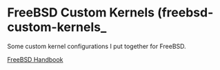 # FreeBSD Custom Kernels (freebsd-custom-kernels_
Some custom kernel configurations I put together for FreeBSD.

[FreeBSD Handbook](https://docs.freebsd.org/en/books/developers-handbook/kernelbuild/)
